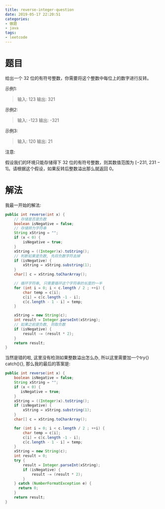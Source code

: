 ```yaml
---
title: reverse-integer-question
date: 2019-05-17 22:20:51
categories:
- 做题
- java
tags:
- leetcode
---
```


# 题目

给出一个 32 位的有符号整数，你需要将这个整数中每位上的数字进行反转。

<!--more-->

示例1:

> 输入: 123
输出: 321

示例2:

>输入: -123
输出: -321

示例3:

>输入: 120
输出: 21

注意:

假设我们的环境只能存储得下 32 位的有符号整数，则其数值范围为 [−231,  231 − 1]。请根据这个假设，如果反转后整数溢出那么就返回 0。

# 解法

我最一开始的解法:

```java
public int reverse(int x) {
    // 存储是否是负数
    boolean isNegative = false;
    // 存储转为字符串
    String xString = "";
    if (x < 0) {
        isNegative = true;
    }
    xString = ((Integer)x).toString();
    // 判断如果是负数, 先将负数字符去掉
    if (isNegative) {
        xString = xString.substring(1);
    }
    char[] c = xString.toCharArray();

    // 循环字符串, 只需要循环这个字符串的长度的一半
    for (int i = 0; i < c.length / 2 ; ++i) {
        char temp = c[i];
        c[i] = c[c.length -1 - i];
        c[c.length - 1 - i] = temp;
    }

    xString = new String(c);
    int result = Integer.parseInt(xString);
    // 如果之前是负数, 则取负数
    if (isNegative) {
        result -= (result * 2);
    }
    return result;
}
```

当然是错的啦, 这里没有检测如果整数溢出怎么办, 所以这里需要加一个try{} catch(){}, 那么我的最后的答案是:

```java
public int reverse(int x) {
    boolean isNegative = false;
    String xString = "";
    if (x < 0) {
       isNegative = true;
    }
    xString = ((Integer)x).toString();
    if (isNegative) {
        xString = xString.substring(1);
    }
    char[] c = xString.toCharArray();

    for (int i = 0; i < c.length / 2 ; ++i) {
        char temp = c[i];
        c[i] = c[c.length -1 - i];
        c[c.length - 1 - i] = temp;
    }
    xString = new String(c);
    int result = 0;
    try {
        result = Integer.parseInt(xString);
        if (isNegative) {
            result -= (result * 2);
        }
    } catch (NumberFormatException e) {
      return 0;
    }
    return result;
}
```
